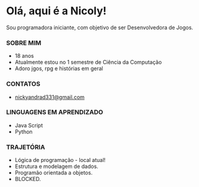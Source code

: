 # **Olá, aqui é a Nicoly!**

Sou programadora iniciante, com objetivo de ser Desenvolvedora de Jogos.

### SOBRE MIM
- 18 anos
- Atualmente estou no 1 semestre de Ciência da Computação
- Adoro jgos, rpg e histórias em geral

### CONTATOS 
- nickyandrad331@gmail.com
  
### LINGUAGENS EM APRENDIZADO
- Java Script
- Python

### TRAJETÓRIA
- Lógica de programação - local atual!
- Estrutura e modelagem de dados.
- Programão orientada a objetos.
- BLOCKED.
